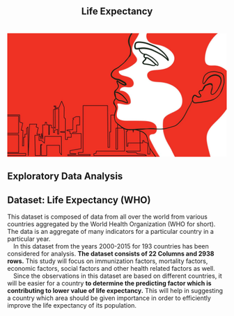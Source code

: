 ## <p align="center"> Life Expectancy <p>

<br>
 
<img src="Image/life.jpg"/>

<br>

## Exploratory Data Analysis
 

## Dataset: Life Expectancy (WHO)
	
<p>
This dataset is composed of data from all over the world from various countries aggregated by the World Health Organization (WHO for short). The data is an aggregate of many indicators for a particular country in a particular year.
<br>
&emsp;In this dataset from the years 2000-2015 for 193 countries has been considered for analysis. <b>The dataset consists of 22 Columns and 2938 rows.</b> This study will focus on immunization factors, mortality factors, economic factors, social factors and other health related factors as well.
<br>
&emsp;Since the observations in this dataset are based on different countries, it will be easier for a country <b>to determine the predicting factor which is contributing to lower value of life expectancy.</b> This will help in suggesting a country which area should be given importance in order to efficiently improve the life expectancy of its population.
<p>
